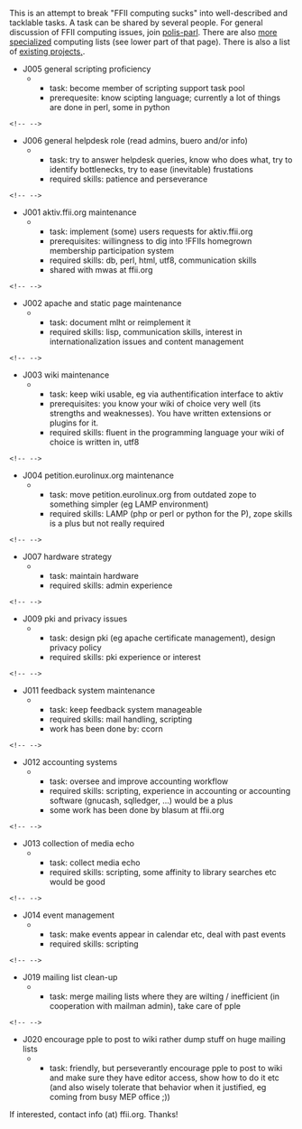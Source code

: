 This is an attempt to break \"FFII computing sucks\" into well-described
and tacklable tasks. A task can be shared by several people. For general
discussion of FFII computing issues, join
[polis-parl](http://lists.ffii.org/mailman/listinfo/polis-parl "wikilink").
There are also [more specialized](http://lists.ffii.org/ "wikilink")
computing lists (see lower part of that page). There is also a list of
[existing projects,](http://www.ffii.org/proj/index.en.html "wikilink").

-   J005 general scripting proficiency
    -   -   task: become member of scripting support task pool
        -   prerequesite: know scipting language; currently a lot of
            things are done in perl, some in python

```{=html}
<!-- -->
```
-   J006 general helpdesk role (read admins, buero and/or info)
    -   -   task: try to answer helpdesk queries, know who does what,
            try to identify bottlenecks, try to ease (inevitable)
            frustations
        -   required skills: patience and perseverance

```{=html}
<!-- -->
```
-   J001 aktiv.ffii.org maintenance
    -   -   task: implement (some) users requests for aktiv.ffii.org
        -   prerequisites: willingness to dig into !FFIIs homegrown
            membership participation system
        -   required skills: db, perl, html, utf8, communication skills
        -   shared with mwas at ffii.org

```{=html}
<!-- -->
```
-   J002 apache and static page maintenance
    -   -   task: document mlht or reimplement it
        -   required skills: lisp, communication skills, interest in
            internationalization issues and content management

```{=html}
<!-- -->
```
-   J003 wiki maintenance
    -   -   task: keep wiki usable, eg via authentification interface to
            aktiv
        -   prerequisites: you know your wiki of choice very well (its
            strengths and weaknesses). You have written extensions or
            plugins for it.
        -   required skills: fluent in the programming language your
            wiki of choice is written in, utf8

```{=html}
<!-- -->
```
-   J004 petition.eurolinux.org maintenance
    -   -   task: move petition.eurolinux.org from outdated zope to
            something simpler (eg LAMP environment)
        -   required skills: LAMP (php or perl or python for the P),
            zope skills is a plus but not really required

```{=html}
<!-- -->
```
-   J007 hardware strategy
    -   -   task: maintain hardware
        -   required skills: admin experience

```{=html}
<!-- -->
```
-   J009 pki and privacy issues
    -   -   task: design pki (eg apache certificate management), design
            privacy policy
        -   required skills: pki experience or interest

```{=html}
<!-- -->
```
-   J011 feedback system maintenance
    -   -   task: keep feedback system manageable
        -   required skills: mail handling, scripting
        -   work has been done by: ccorn

```{=html}
<!-- -->
```
-   J012 accounting systems
    -   -   task: oversee and improve accounting workflow
        -   required skills: scripting, experience in accounting or
            accounting software (gnucash, sqlledger, \...) would be a
            plus
        -   some work has been done by blasum at ffii.org

```{=html}
<!-- -->
```
-   J013 collection of media echo
    -   -   task: collect media echo
        -   required skills: scripting, some affinity to library
            searches etc would be good

```{=html}
<!-- -->
```
-   J014 event management
    -   -   task: make events appear in calendar etc, deal with past
            events
        -   required skills: scripting

```{=html}
<!-- -->
```
-   J019 mailing list clean-up
    -   -   task: merge mailing lists where they are wilting /
            inefficient (in cooperation with mailman admin), take care
            of pple

```{=html}
<!-- -->
```
-   J020 encourage pple to post to wiki rather dump stuff on huge
    mailing lists
    -   -   task: friendly, but perseverantly encourage pple to post to
            wiki and make sure they have editor access, show how to do
            it etc (and also wisely tolerate that behavior when it
            justified, eg coming from busy MEP office ;))

If interested, contact info (at) ffii.org. Thanks!
